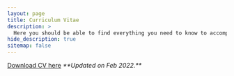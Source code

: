 ```yaml
---
layout: page
title: Curriculum Vitae
description: >
  Here you should be able to find everything you need to know to accomplish the most common tasks when blogging with Hydejack.
hide_description: true
sitemap: false
---
```


<p><font color="#68C3DA"><a href="http://praked.github.io/assets/docs/PranavKediaCV_new.pdf">Download CV here</a></font>
 <i>**Updated on Feb 2022.** </i>
</p>

<div id="adobe-dc-view" style="width: 900px;"></div>
<script src="https://documentcloud.adobe.com/view-sdk/main.js"></script>
<script type="text/javascript">
  document.addEventListener("adobe_dc_view_sdk.ready", function(){
    var adobeDCView = new AdobeDC.View({clientId: "9cd5f6f4f41748578f8c97719bb4fe34", divId: "adobe-dc-view"});
    adobeDCView.previewFile({
      content:{ location:
        { url: "https://praked.github.io/assets/docs/PranavKediaCV_new.pdf"}},
      metaData:{fileName: "CV.pdf"}
    }, {embedMode: "IN_LINE"});
 });
</script>
